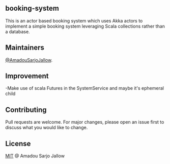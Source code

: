 ## booking-system

This is an actor based booking system which uses Akka actors to implement a simple booking system leveraging Scala collections rather than a database.

## Maintainers

[@AmadouSarjoJallow](https://github.com/AMS-JR).

## Improvement

-Make use of scala Futures in the SystemService and maybe it's ephemeral child<br/>

## Contributing

Pull requests are welcome. For major changes, please open an issue first to discuss what you would like to change.

## License

[MIT](LICENSE) @ Amadou Sarjo Jallow
